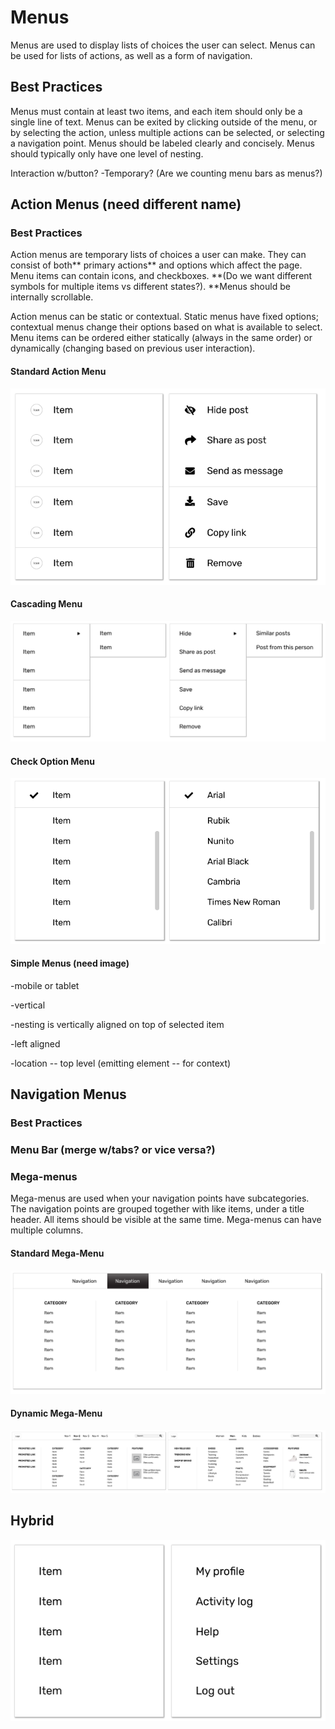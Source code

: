 # Menus


Menus are used to display lists of choices the user can select. Menus can be used for lists of actions, as well as a form of navigation.

## Best Practices

Menus must contain at least two items, and each item should only be a single line of text. Menus can be exited by clicking outside of the menu, or by selecting the action, unless multiple actions can be selected, or selecting a navigation point. Menus should be labeled clearly and concisely. Menus should typically only have one level of nesting. 

Interaction w/button?  -Temporary? \(Are we counting menu bars as menus?\)

## Action Menus \(need different name\)

### Best Practices

Action menus are temporary lists of choices a user can make. They can consist of both** primary actions** and options which affect the page. Menu items can contain icons, and checkboxes.  **\(Do we want different symbols for multiple items vs different states?\). **Menus should be internally scrollable. 

Action menus can be static or contextual. Static menus have fixed options; contextual menus change their options based on what is available to select. Menu items can be ordered either statically \(always in the same order\) or dynamically \(changing based on previous user interaction\).

#### Standard Action Menu

![](.gitbook/assets/menu2.png)

#### Cascading Menu

![](.gitbook/assets/menu1.png)

#### Check Option Menu

![](.gitbook/assets/menu3.png)

#### Simple Menus \(need image\)

-mobile or tablet

-vertical

-nesting is vertically aligned on top of selected item

-left aligned

 -location -- top level \(emitting element -- for context\)

## Navigation Menus

### Best Practices

### Menu Bar \(merge w/tabs? or vice versa?\)

### Mega-menus

Mega-menus are used when your navigation points have subcategories. The navigation points are grouped together with like items, under a title header. All items should be visible at the same time. Mega-menus can have multiple columns. 

#### Standard Mega-Menu

![](.gitbook/assets/mega-menu1.png)

#### Dynamic Mega-Menu

![](.gitbook/assets/mega-menu.png)





## Hybrid



![](.gitbook/assets/menu.png)

